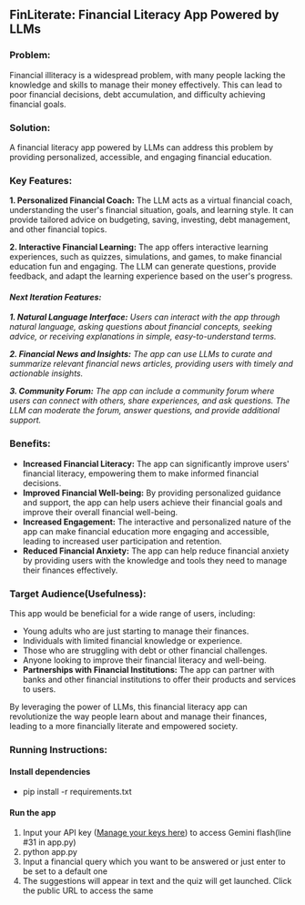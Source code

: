 ## FinLiterate: Financial Literacy App Powered by LLMs

### Problem:

Financial illiteracy is a widespread problem, with many people lacking the knowledge and skills to manage their money effectively. This can lead to poor financial decisions, debt accumulation, and difficulty achieving financial goals.

### Solution:

A financial literacy app powered by LLMs can address this problem by providing personalized, accessible, and engaging financial education.

### Key Features:

**1. Personalized Financial Coach:** The LLM acts as a virtual financial coach, understanding the user's financial situation, goals, and learning style. It can provide tailored advice on budgeting, saving, investing, debt management, and other financial topics.

**2. Interactive Financial Learning:** The app offers interactive learning experiences, such as quizzes, simulations, and games, to make financial education fun and engaging. The LLM can generate questions, provide feedback, and adapt the learning experience based on the user's progress.

#### *Next Iteration Features:*
***1. Natural Language Interface:** Users can interact with the app through natural language, asking questions about financial concepts, seeking advice, or receiving explanations in simple, easy-to-understand terms.*

***2. Financial News and Insights:** The app can use LLMs to curate and summarize relevant financial news articles, providing users with timely and actionable insights.*

***3. Community Forum:** The app can include a community forum where users can connect with others, share experiences, and ask questions. The LLM can moderate the forum, answer questions, and provide additional support.*


### Benefits:

*   **Increased Financial Literacy:** The app can significantly improve users' financial literacy, empowering them to make informed financial decisions.
*   **Improved Financial Well-being:** By providing personalized guidance and support, the app can help users achieve their financial goals and improve their overall financial well-being.
*   **Increased Engagement:** The interactive and personalized nature of the app can make financial education more engaging and accessible, leading to increased user participation and retention.
*   **Reduced Financial Anxiety:** The app can help reduce financial anxiety by providing users with the knowledge and tools they need to manage their finances effectively.

### Target Audience(Usefulness):

This app would be beneficial for a wide range of users, including:

*   Young adults who are just starting to manage their finances.
*   Individuals with limited financial knowledge or experience.
*   Those who are struggling with debt or other financial challenges.
*   Anyone looking to improve their financial literacy and well-being.
*   **Partnerships with Financial Institutions:** The app can partner with banks and other financial institutions to offer their products and services to users.

By leveraging the power of LLMs, this financial literacy app can revolutionize the way people learn about and manage their finances, leading to a more financially literate and empowered society.


### Running Instructions:

#### Install dependencies
- pip install -r requirements.txt

#### Run the app
1. Input your API key ([Manage your keys here](https://aistudio.google.com/app/apikey?utm_source=gais&utm_medium=email&utm_campaign=flash)) to access Gemini flash(line #31 in app.py)
2. python app.py
3. Input a financial query which you want to be answered or just enter to be set to a default one
4. The suggestions will appear in text and the quiz will get launched. Click the public URL to access the same


```python

```
